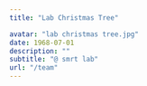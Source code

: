 ```yaml
---
title: "Lab Christmas Tree"

avatar: "lab christmas tree.jpg"
date: 1968-07-01
description: ""
subtitle: "@ smrt lab"
url: "/team"
---
```

